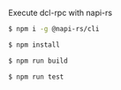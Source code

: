 Execute dcl-rpc with napi-rs

```bash
$ npm i -g @napi-rs/cli
```

```bash
$ npm install
```

```bash
$ npm run build
```

```bash
$ npm run test
```